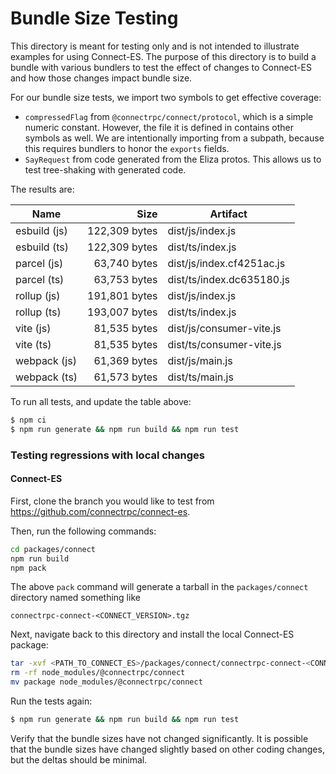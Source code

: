 Bundle Size Testing
========================================

This directory is meant for testing only and is not intended to illustrate examples for
using Connect-ES. The purpose of this directory is to build a bundle with various bundlers
to test the effect of changes to Connect-ES and how those changes impact bundle size.

For our bundle size tests, we import two symbols to get effective coverage:

* `compressedFlag` from `@connectrpc/connect/protocol`, which is a simple numeric constant. However, the file it is 
defined in contains other symbols as well. We are intentionally importing from a subpath, because this requires bundlers
to honor the `exports` fields.
* `SayRequest` from code generated from the Eliza protos. This allows us to test tree-shaking with generated code.

The results are:

<!--- RESULTS-START -->
| Name | Size | Artifact |
|------|-----:|----------|
| esbuild (js) | 122,309 bytes | dist/js/index.js |
| esbuild (ts) | 122,309 bytes | dist/ts/index.js |
| parcel (js) | 63,740 bytes | dist/js/index.cf4251ac.js |
| parcel (ts) | 63,753 bytes | dist/ts/index.dc635180.js |
| rollup (js) | 191,801 bytes | dist/js/index.js |
| rollup (ts) | 193,007 bytes | dist/ts/index.js |
| vite (js) | 81,535 bytes | dist/js/consumer-vite.js |
| vite (ts) | 81,535 bytes | dist/ts/consumer-vite.js |
| webpack (js) | 61,369 bytes | dist/js/main.js |
| webpack (ts) | 61,573 bytes | dist/ts/main.js |
<!--- RESULTS-END -->

To run all tests, and update the table above:

```bash
$ npm ci
$ npm run generate && npm run build && npm run test
```

### Testing regressions with local changes

#### Connect-ES

First, clone the branch you would like to test from https://github.com/connectrpc/connect-es.

Then, run the following commands:

```bash
cd packages/connect
npm run build
npm pack
```

The above `pack` command will generate a tarball in the `packages/connect` directory named something like

```
connectrpc-connect-<CONNECT_VERSION>.tgz
```

Next, navigate back to this directory and install the local Connect-ES package:

```bash
tar -xvf <PATH_TO_CONNECT_ES>/packages/connect/connectrpc-connect-<CONNECT_VERSION>.tgz
rm -rf node_modules/@connectrpc/connect
mv package node_modules/@connectrpc/connect
```

Run the tests again:

```bash
$ npm run generate && npm run build && npm run test
```

Verify that the bundle sizes have not changed significantly. It is possible that the bundle sizes have changed slightly
based on other coding changes, but the deltas should be minimal.
